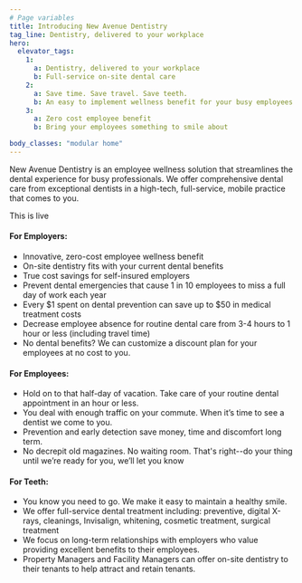 ```yaml
---
# Page variables
title: Introducing New Avenue Dentistry
tag_line: Dentistry, delivered to your workplace
hero:
  elevator_tags:
    1:
      a: Dentistry, delivered to your workplace
      b: Full-service on-site dental care
    2:
      a: Save time. Save travel. Save teeth.
      b: An easy to implement wellness benefit for your busy employees
    3:
      a: Zero cost employee benefit
      b: Bring your employees something to smile about

body_classes: "modular home"
---
```

New Avenue Dentistry is an employee wellness solution that streamlines the dental experience for busy professionals. We offer comprehensive dental care from exceptional dentists in a high-tech, full-service, mobile practice that comes to you.

This is live



#### For Employers:
* Innovative, zero-cost employee wellness benefit
* On-site dentistry fits with your current dental benefits
* True cost savings for self-insured employers
* Prevent dental emergencies that cause 1 in 10 employees to miss a full day of work each year
* Every $1 spent on dental prevention can save up to $50 in medical treatment costs
* Decrease employee absence for routine dental care from 3-4 hours to 1 hour or less (including travel time)
* No dental benefits? We can customize a discount plan for your employees at no cost to you.

#### For Employees:
* Hold on to that half-day of vacation. Take care of your routine dental appointment in an hour or less.
* You deal with enough traffic on your commute. When it’s time to see a dentist we come to you.
* Prevention and early detection save money, time and discomfort long term.
* No decrepit old magazines. No waiting room. That's right--do your thing until we’re ready for you, we’ll let you know

#### For Teeth:
* You know you need to go. We make it easy to maintain a healthy smile.
* We offer full-service dental treatment including: preventive, digital X-rays, cleanings, Invisalign, whitening, cosmetic treatment, surgical treatment
* We focus on long-term relationships with employers who value providing excellent benefits to their employees.
* Property Managers and Facility Managers can offer on-site dentistry to their tenants to help attract and retain tenants.
